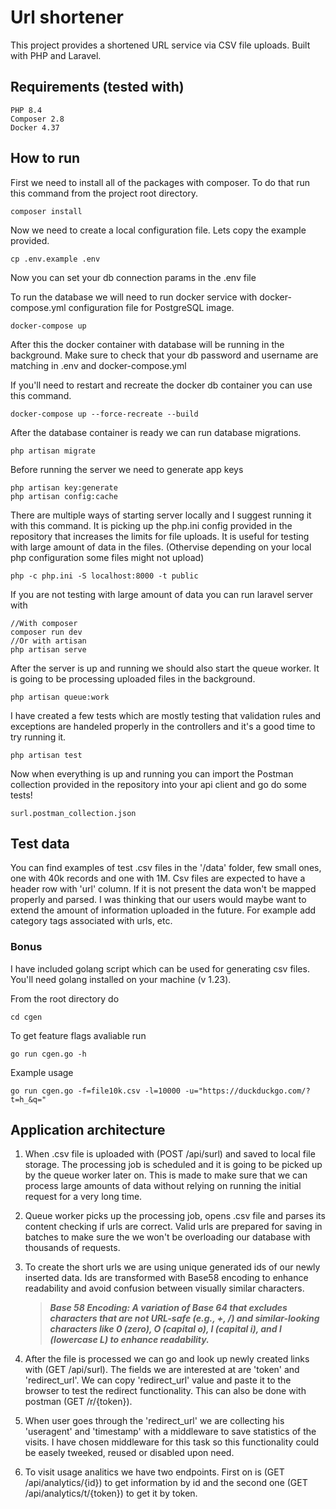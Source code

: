 # Url shortener

This project provides a shortened URL service via CSV file uploads. Built with PHP and Laravel.


## Requirements (tested with)

```
PHP 8.4
Composer 2.8
Docker 4.37
```


## How to run

First we need to install all of the packages with composer. To do that run this command from the project root directory.

```
composer install
```

Now we need to create a local configuration file. Lets copy the example provided.

```
cp .env.example .env
```

Now you can set your db connection params in the .env file

To run the database we will need to run docker service with docker-compose.yml configuration file for PostgreSQL image.

```
docker-compose up
```

After this the docker container with database will be running in the background. Make sure to check that your db password and username are matching in .env and docker-compose.yml

If you'll need to restart and recreate the docker db container you can use this command.

```
docker-compose up --force-recreate --build
```

After the database container is ready we can run database migrations.

```
php artisan migrate
```

Before running the server we need to generate app keys

```
php artisan key:generate
php artisan config:cache
```

There are multiple ways of starting server locally and I suggest running it with this command. It is picking up the php.ini config provided in the repository that increases the limits for file uploads. It is useful for testing with large amount of data in the files. (Othervise depending on your local php configuration some files might not upload)

```
php -c php.ini -S localhost:8000 -t public
```

If you are not testing with large amount of data you can run laravel server with

```
//With composer
composer run dev
//Or with artisan
php artisan serve
```

After the server is up and running we should also start the queue worker. It is going to be processing uploaded files in the background.

```
php artisan queue:work
```

I have created a few tests which are mostly testing that validation rules and exceptions are handeled properly in the controllers and it's a good time to try running it.

```
php artisan test
```

Now when everything is up and running you can import the Postman collection provided in the repository into your api client and go do some tests!

```
surl.postman_collection.json
```

## Test data

You can find examples of test .csv files in the '/data' folder, few small ones, one with 40k records and one with 1M. Csv files are expected to have a header row with 'url' column. If it is not present the data won't be mapped properly and parsed. I was thinking that our users would maybe want to extend the amount of information uploaded in the future. For example add category tags associated with urls, etc.

### Bonus

I have included golang script which can be used for generating csv files. You'll need golang installed on your machine (v 1.23).

From the root directory do

```
cd cgen
```

To get feature flags avaliable run

```
go run cgen.go -h
```

Example usage

```
go run cgen.go -f=file10k.csv -l=10000 -u="https://duckduckgo.com/?t=h_&q="
```


## Application architecture

1. When .csv file is uploaded with (POST /api/surl) and saved to local file storage. The processing job is scheduled and it is going to be picked up by the queue worker later on. This is made to make sure that we can process large amounts of data without relying on running the initial request for a very long time.

2. Queue worker picks up the processing job, opens .csv file and parses its content checking if urls are correct. Valid urls are prepared for saving in batches to make sure the we won't be overloading our database with thousands of requests.

3. To create the short urls we are using unique generated ids of our newly inserted data. Ids are transformed with Base58 encoding to enhance readability and avoid confusion between visually similar characters. 

    >***Base 58 Encoding: A variation of Base 64 that excludes characters that are not URL-safe (e.g., +, /) and similar-looking characters like 0 (zero), O (capital o), I (capital i), and l (lowercase L) to enhance readability.***

4. After the file is processed we can go and look up newly created links with (GET /api/surl). The fields we are interested at are 'token' and 'redirect_url'. We can copy 'redirect_url' value and paste it to the browser to test the redirect functionality. This can also be done with postman (GET /r/{token}).

5. When user goes through the 'redirect_url' we are collecting his 'useragent' and 'timestamp' with a middleware to save statistics of the visits. I have chosen middleware for this task so this functionality could be easely tweeked, reused or disabled upon need.

6. To visit usage analitics we have two endpoints. First on is (GET /api/analytics/{id}) to get information by id and the second one (GET /api/analytics/t/{token}) to get it by token.

